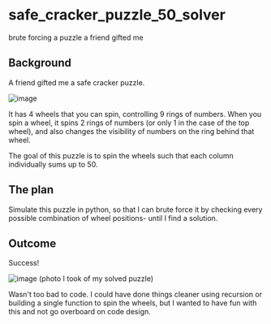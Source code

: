 # safe_cracker_puzzle_50_solver
brute forcing a puzzle a friend gifted me

## Background
A friend gifted me a safe cracker puzzle.

![image](https://user-images.githubusercontent.com/15304023/213882297-de624e22-b9e0-4de4-8a4e-7827a98239b9.png)

It has 4 wheels that you can spin, controlling 9 rings of numbers. When you spin a wheel, it spins 2 rings of numbers (or only 1 in the case of the top wheel), and also changes the visibility of numbers on the ring behind that wheel.

The goal of this puzzle is to spin the wheels such that each column individually sums up to 50.

## The plan
Simulate this puzzle in python, so that I can brute force it by checking every possible combination of wheel positions- until I find a solution.

## Outcome
Success!

![image](https://user-images.githubusercontent.com/15304023/213351947-8c8600a2-092c-4a7b-b3d1-635cb10e1cf4.png)
(photo I took of my solved puzzle)

Wasn't too bad to code. I could have done things cleaner using recursion or building a single function to spin the wheels, but I wanted to have fun with this and not go overboard on code design.

